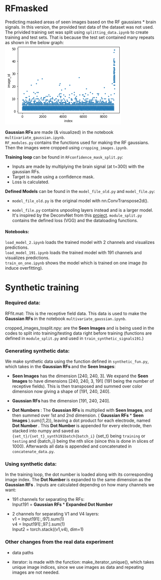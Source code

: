 # RFmasked

Predicting masked areas of seen images based on the RF gaussians * brain signals. In this version, the provided test data of the dataset was not used. The privided training set was split using `splitting_data.ipynb` to create training and test sets. That is because the test set contained many repeats as shown in the below graph:
![imgcount](/imgs_count.png)


<b> Gaussian RFs </b> are made (& visualized) in the notebook `multivariate_gaussian.ipynb`. \
`RF_modules.py` contains the functions used for making the RF gaussians. \
Then the images were cropped using `cropping_images.ipynb`. 

<b>Training loop </b>can be found in `RFconfidence_mask_split.py`:

- Inputs are made by multiplying the brain signal (at t=300) with the gaussian RFs.
- Target is made using a confidence mask.
- Loss is calculated. 

<b>Defined Models</b> can be found in the `model_file_old.py` and `model_file.py`:

- `model_file_old.py` is the original model with nn.ConvTranspose2d().

- `model_file.py` contains unpooling layers instead and is a larger model. It's inspired by the DeconvNet from this [project](https://github.com/HyeonwooNoh/DeconvNet/tree/master/model).
`module_split.py` contains the defined loss (VGG) and the dataloading functions.

#### Notebooks:
`load_model_2.ipynb` loads the trained model with 2 channels and visualizes predictions. \
`load_model_191.ipynb` loads the trained model with 191 channels and visualizes predictions. \
`train_on_one.ipynb` shows the model which is trained on one image (to induce overfitting). 



# Synthetic training

### Required data: 

RFfit.mat: This is the receptive field data. This data is used to make the <b> Gaussian RFs </b> in the notebook `multivariate_gaussian.ipynb`. 

cropped_images_tosplit.npy: are the <b> Seen Images</b> and is being used in the codes to split into training/testing data right before training (functions are defined in `module_split.py` and used in `train_synthetic_signals191`.)


### Generating synthetic data:
We make synthetic data using the function defined in `synthetic_fun.py`, which takes in the  <b> Gaussian RFs </b> and the <b> Seen Images</b>:

- <b> Seen Images</b> has the dimension [240, 240, 3]. We expand the <b> Seen Images</b> to have dimensions [240, 240, 3, 191] (191 being the number of receptive fields). This is then transposed and summed over color dimension now giving a shape of [191, 240, 240].

- <b> Gaussian RFs </b> has the dimension [191, 240, 240]. 

- <b> Dot Numbers </b>: The <b> Gaussian RFs </b> is multiplied with <b> Seen Images</b>, and then summed over 1st and 2nd dimension. ( <b> Gaussian RFs </b> * <b> Seen Images </b> ).sum((1,2)), leaving a dot product for each electrode, named <b> Dot Number </b>. This <b> Dot Number </b> is appended for every electrode, then stacked into numpy and saved as `{set_t}/{set_t}_synth191batch{batch_i}` {set_t} being `training` or `testing` and {batch_i} being the nth slice (since this is done in slices of 1000). Afterwards all data is appended and concatenated in `concatenate_data.py`. 



### Using synthetic data:
In the training loop, the dot number is loaded along with its corresponding image index. The <b> Dot Number </b> is expanded to the same dimension as the <b> Gaussian RFs </b>. Inputs are calculated dependng on how many channels we want:
- 191 channels for separating the RFs:\
    Input191 = <b> Gaussian RFs </b> * <b> Expanded Dot Number </b> 
    
- 2 channels for separating V1 and V4 layers:\
        v1 = Input191[:,:97].sum(1)\
        v4 = Input191[:,97:].sum(1)\
        Input2 = torch.stack((v1,v4), dim=1)




### Other changes from the real data experiment

- data paths

- iterator: is made with the function: make_iterator_unique(), which takes unique image indices, since we use images as data and repeating images are not needed. 
